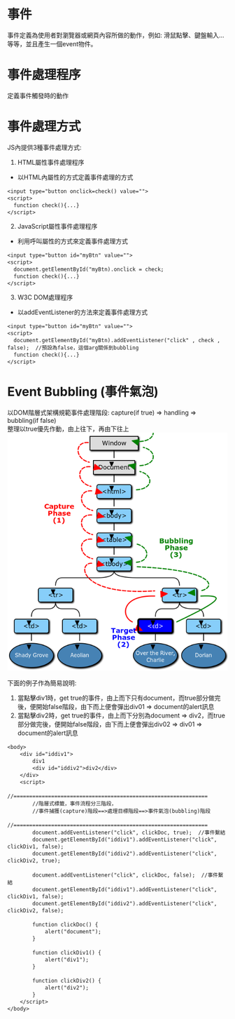 # 事件
事件定義為使用者對瀏覽器或網頁內容所做的動作，例如: 滑鼠點擊、鍵盤輸入...等等，並且產生一個event物件。  

# 事件處理程序
定義事件觸發時的動作

# 事件處理方式
JS內提供3種事件處理方式:  
1. HTML屬性事件處理程序
  - 以HTML內屬性的方式定義事件處理的方式
  ```
  <input type="button onclick=check() value="">
  <script>
    function check(){...}
  </script>
  ```
2. JavaScript屬性事件處理程序
  - 利用呼叫屬性的方式來定義事件處理方式
  ```
  <input type="button id="myBtn" value="">
  <script>
    document.getElementById("myBtn).onclick = check;
    function check(){...}
  </script>
  ```
3. W3C DOM處理程序
  - 以addEventListener的方法來定義事件處理方式
  ```
  <input type="button id="myBtn" value="">
  <script>
    document.getElementById("myBtn).addEventListener("click" , check , false);  //預設為false，這個arg關係到bubbling
    function check(){...}
  </script>
  ```

# Event Bubbling (事件氣泡)
以DOM階層式架構規範事件處理階段:  capture(if true) => handling => bubbling(if false)  
整理以true優先作動，由上往下，再由下往上  
![Image](https://github.com/EnasVen/JavaScript/blob/main/eventflow.png)

下面的例子作為簡易說明:  
1. 當點擊div1時，get true的事件，由上而下只有document，而true部分做完後，便開始false階段，由下而上便會彈出div01 => document的alert訊息  
2. 當點擊div2時，get true的事件，由上而下分別為document => div2，而true部分做完後，便開始false階段，由下而上便會彈出div02 => div01 => document的alert訊息  

```
<body>
    <div id="iddiv1">
		div1
		<div id="iddiv2">div2</div>
    </div>
    <script>
        //==============================================================
        //階層式標籤，事件流程分三階段，
        //事件捕獲(capture)階段==>處理目標階段==>事件氣泡(bubbling)階段
        //==============================================================
        document.addEventListener("click", clickDoc, true);  //事件繫結
        document.getElementById("iddiv1").addEventListener("click", clickDiv1, false);
        document.getElementById("iddiv2").addEventListener("click", clickDiv2, true);

        document.addEventListener("click", clickDoc, false);  //事件繫結
        document.getElementById("iddiv1").addEventListener("click", clickDiv1, false);
        document.getElementById("iddiv2").addEventListener("click", clickDiv2, false);

        function clickDoc() {
            alert("document");
        }

        function clickDiv1() {
            alert("div1");
        }

        function clickDiv2() {
            alert("div2");
        }
    </script>
</body>
```
